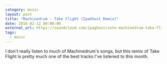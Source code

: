 ```yaml
---
category: music
layout: post
title: "Machinedrum - Take Flight (IpaGhost Remix)"
date: 2016-02-12 00:00:00
external_url: https://soundcloud.com/ipaghost/vote-machinedrum-take-flight-ipaghost-remix
tags:
  - music
---
```


I don't really listen to much of Machinedrum's songs, but this remix of Take Flight is pretty much one of the best tracks I've listened to this month.
